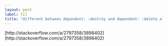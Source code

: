 ```yaml
---
layout: post
label: til
title: "different between dependent: :destroy and dependent: :delete_all"
---
```


<p>
  
</p>
[http://stackoverflow.com/a/2797358/3898402](http://stackoverflow.com/a/2797358/3898402)

